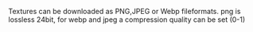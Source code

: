 Textures can be downloaded as PNG,JPEG or Webp fileformats. 
png is lossless 24bit, for webp and jpeg a compression quality can be set (0-1)